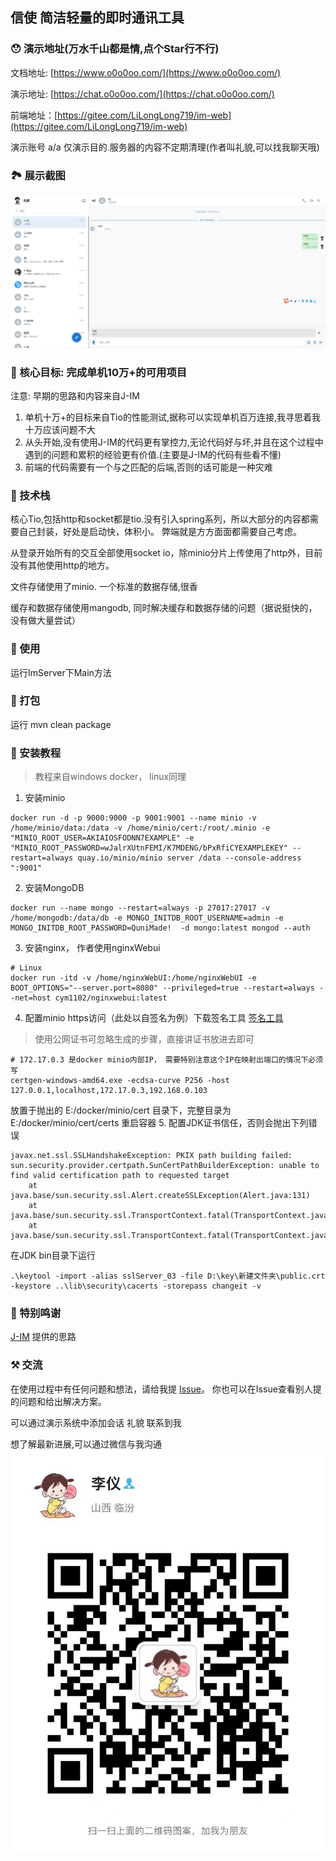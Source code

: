 ##  信使  简洁轻量的即时通讯工具

### 😯 演示地址(万水千山都是情,点个Star行不行)

文档地址: [https://www.o0o0oo.com/](https://www.o0o0oo.com/)

演示地址: [https://chat.o0o0oo.com/](https://chat.o0o0oo.com/)

前端地址：[https://gitee.com/LiLongLong719/im-web](https://gitee.com/LiLongLong719/im-web)

演示账号 a/a 仅演示目的.服务器的内容不定期清理(作者叫礼貌,可以找我聊天哦)

### 🏞️ 展示截图

![功能展示](doc/20220722202239.jpg)

### 🤩 核心目标: 完成单机10万+的可用项目

注意: 早期的思路和内容来自J-IM
1. 单机十万+的目标来自Tio的性能测试,据称可以实现单机百万连接,我寻思着我十万应该问题不大
2. 从头开始,没有使用J-IM的代码更有掌控力,无论代码好与坏,并且在这个过程中遇到的问题和累积的经验更有价值.(主要是J-IM的代码有些看不懂)
3. 前端的代码需要有一个与之匹配的后端,否则的话可能是一种灾难

### 🤦‍ 技术栈

核心Tio,包括http和socket都是tio.没有引入spring系列，所以大部分的内容都需要自己封装，好处是启动快，体积小。 弊端就是方方面面都需要自己考虑。

从登录开始所有的交互全部使用socket io，除minio分片上传使用了http外，目前没有其他使用http的地方。 

文件存储使用了minio. 一个标准的数据存储,很香

缓存和数据存储使用mangodb, 同时解决缓存和数据存储的问题（据说挺快的，没有做大量尝试）

### 🚗 使用

运行ImServer下Main方法

### 🎁 打包

运行 mvn clean package

### 🥶 安装教程

> 教程来自windows docker， linux同理
1. 安装minio
```
docker run -d -p 9000:9000 -p 9001:9001 --name minio -v /home/minio/data:/data -v /home/minio/cert:/root/.minio -e "MINIO_ROOT_USER=AKIAIOSFODNN7EXAMPLE" -e "MINIO_ROOT_PASSWORD=wJalrXUtnFEMI/K7MDENG/bPxRfiCYEXAMPLEKEY" --restart=always quay.io/minio/minio server /data --console-address ":9001"
```
2. 安装MongoDB
```
docker run --name mongo --restart=always -p 27017:27017 -v /home/mongodb:/data/db -e MONGO_INITDB_ROOT_USERNAME=admin -e MONGO_INITDB_ROOT_PASSWORD=QuniMade!  -d mongo:latest mongod --auth
```
3. 安装nginx， 作者使用nginxWebui
```
# Linux
docker run -itd -v /home/nginxWebUI:/home/nginxWebUI -e BOOT_OPTIONS="--server.port=8080" --privileged=true --restart=always --net=host cym1102/nginxwebui:latest
```
4. 配置minio https访问（此处以自签名为例）下载签名工具 [签名工具](https://github.com/minio/certgen) 
> 使用公网证书可忽略生成的步骤，直接讲证书放进去即可
```
# 172.17.0.3 是docker minio内部IP， 需要特别注意这个IP在映射出端口的情况下必须写
certgen-windows-amd64.exe -ecdsa-curve P256 -host 127.0.0.1,localhost,172.17.0.3,192.168.0.103
```
放置于抛出的 E:/docker/minio/cert 目录下，完整目录为 E:/docker/minio/cert/certs 重启容器
5. 配置JDK证书信任，否则会抛出下列错误
```
javax.net.ssl.SSLHandshakeException: PKIX path building failed: sun.security.provider.certpath.SunCertPathBuilderException: unable to find valid certification path to requested target
	at java.base/sun.security.ssl.Alert.createSSLException(Alert.java:131)
	at java.base/sun.security.ssl.TransportContext.fatal(TransportContext.java:371)
	at java.base/sun.security.ssl.TransportContext.fatal(TransportContext.java:314)
```
在JDK bin目录下运行
```
.\keytool -import -alias sslServer_03 -file D:\key\新建文件夹\public.crt -keystore ..\lib\security\cacerts -storepass changeit -v
```

### 🐧 特别鸣谢
[J-IM](https://gitee.com/xchao/j-im) 提供的思路

### ⚒️ 交流
在使用过程中有任何问题和想法，请给我提 [Issue](https://gitee.com/LiLongLong719/im/issues)。
你也可以在Issue查看别人提的问题和给出解决方案。

可以通过演示系统中添加会话 礼貌 联系到我

想了解最新进展,可以通过微信与我沟通
![添加微信，备注信使](doc/2022年4月18日.jpg)
